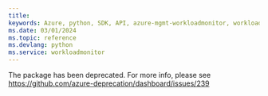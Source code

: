 ```yaml
---
title: 
keywords: Azure, python, SDK, API, azure-mgmt-workloadmonitor, workloadmonitor
ms.date: 03/01/2024
ms.topic: reference
ms.devlang: python
ms.service: workloadmonitor
---
```

The package has been deprecated. For more info, please see https://github.com/azure-deprecation/dashboard/issues/239

